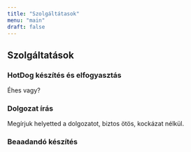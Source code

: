 ```yaml
---
title: "Szolgáltátasok"
menu: "main"
draft: false
---
```


## Szolgáltatások

### HotDog készítés és elfogyasztás

Éhes vagy?

### Dolgozat írás

Megírjuk helyetted a dolgozatot, biztos ötös, kockázat nélkül.

### Beaadandó készítés



